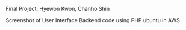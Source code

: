 Final Project: Hyewon Kwon, Chanho Shin

Screenshot of User Interface Backend code using PHP ubuntu in AWS
